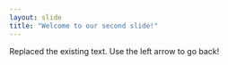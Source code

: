 ```yaml
---
layout: slide
title: "Welcome to our second slide!"
---
```

Replaced the existing text.
Use the left arrow to go back!
